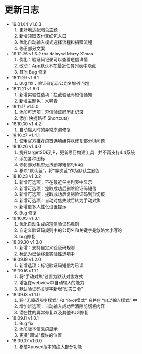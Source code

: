 # 更新日志
- 19.01.04 v1.6.3
  1. 更好地适配暗色主题
  2. 新增领取支付宝红包入口
  3. 优化自动输入模式选择流程和捐赠流程
  4. 修正部分文案
- 18.12.26 v1.6.2 the delayed Merry X'mas
  1. 优化：验证码记录可以查看短信详情
  2. 改动：App默认不在最近任务列表中隐藏
  3. 其他 Bug 修复
- 18.11.29 v1.6.1
  1. Bug fix：验证码记录公司名解析问题
- 18.11.21 v1.6.0
  1. 新增实验性选项：拦截验证码短信通知
  2. 新增主题色：水鸭青
- 18.11.17 v1.5.0
  1. 添加可选项：短信验证码历史记录
  2. 添加 快捷路径(Shortcuts)
- 18.10.30 v1.4.2
  1. 自动输入时的异常崩溃修复
- 18.10.27 v1.4.1
  1. 使用官方推荐的首选项组件以修复部分UI问题
- 18.10.26 v1.4.0
  1. 提升targetSDK到P，更新项目构建工具，并不再支持4.4系统
  2. 添加各种图标
  3. 修复部分机型无法删除短信的Bug
  4. 移除“默认蓝”，将“胖次蓝”作为默认主题色
- 18.10.23 v1.3.2
  1. 新增可选项：不在最近任务列表中显示
  2. 新增可选项：提取成功后删除验证码短信
  3. 新增可选项：提取成功后复制验证码到剪切板
  4. 新增可选项：自动对焦失效后转为手动对焦
  5. 新增更多人性化设置提示
  6. Bug 修复
- 18.10.03 v1.3.1
  1. 优化自动生成的短信验证码规则
  2. 自定义验证码规则中的公司名和关键字是忽略大小写的
  3. bug修复
- 18.09.30 v1.3.0
  1. 新增：支持自定义验证码规则
  2. 标记为已读移至实验性选项中
- 18.09.19 v1.2.0
  1. 新增选项：标记验证码短信为已读
- 18.09.16 v1.1.1
  1. 将“手动对焦”设置为默认对焦方式
  2. 增强在webview中自动输入的能力
  3. 默认验证码关键字新增“动态口令”
- 18.09.13 v1.1.0
  1. 将 “无障碍服务模式” 和 “Root模式” 合并在 “自动输入模式” 中
  2. 增加新选项：自动输入成功后清除剪切板内容
  3. 潜在性的异常修复以及其他BUG修复
- 18.09.11 v1.0.1
  1. Bug fix
  2. 添加版本信息的显示
  3. 更换"调试"模块的位置
- 18.09.07 v1.0.0
  1. 移植Xposed版本的绝大部分功能